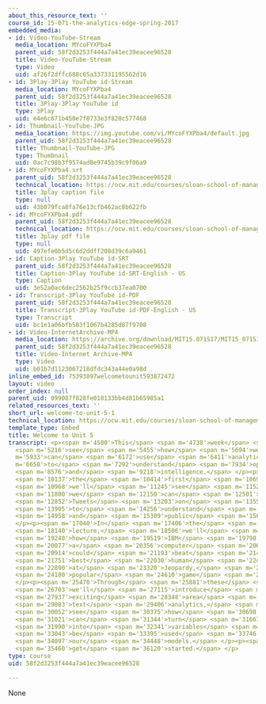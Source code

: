 ```yaml
---
about_this_resource_text: ''
course_id: 15-071-the-analytics-edge-spring-2017
embedded_media:
- id: Video-YouTube-Stream
  media_location: MYcoFYXPba4
  parent_uid: 58f2d3253f444a7a41ec39eacee96528
  title: Video-YouTube-Stream
  type: Video
  uid: af26f2dffc688c65a337331195562d16
- id: 3Play-3Play YouTube id-Stream
  media_location: MYcoFYXPba4
  parent_uid: 58f2d3253f444a7a41ec39eacee96528
  title: 3Play-3Play YouTube id
  type: 3Play
  uid: e4e6c671b450e7f0733e3f820c577468
- id: Thumbnail-YouTube-JPG
  media_location: https://img.youtube.com/vi/MYcoFYXPba4/default.jpg
  parent_uid: 58f2d3253f444a7a41ec39eacee96528
  title: Thumbnail-YouTube-JPG
  type: Thumbnail
  uid: 0ac7c98b3f9574ad8e9745b39c9f06a9
- id: MYcoFYXPba4.srt
  parent_uid: 58f2d3253f444a7a41ec39eacee96528
  technical_location: https://ocw.mit.edu/courses/sloan-school-of-management/15-071-the-analytics-edge-spring-2017/text-analytics/welcome-to-unit-5/welcome-to-unit-5-1/MYcoFYXPba4.srt
  title: 3play caption file
  type: null
  uid: 43b079fca8fa76e13cfb462ac8b622fb
- id: MYcoFYXPba4.pdf
  parent_uid: 58f2d3253f444a7a41ec39eacee96528
  technical_location: https://ocw.mit.edu/courses/sloan-school-of-management/15-071-the-analytics-edge-spring-2017/text-analytics/welcome-to-unit-5/welcome-to-unit-5-1/MYcoFYXPba4.pdf
  title: 3play pdf file
  type: null
  uid: 497efe0b5d5c6d2ddff208d39c6a9461
- id: Caption-3Play YouTube id-SRT
  parent_uid: 58f2d3253f444a7a41ec39eacee96528
  title: Caption-3Play YouTube id-SRT-English - US
  type: Caption
  uid: 3e52a0ac6dec2562b25f9ccb37ea0700
- id: Transcript-3Play YouTube id-PDF
  parent_uid: 58f2d3253f444a7a41ec39eacee96528
  title: Transcript-3Play YouTube id-PDF-English - US
  type: Transcript
  uid: bc1e1a06bfb583f1067b4285d87f9708
- id: Video-InternetArchive-MP4
  media_location: https://archive.org/download/MIT15.071S17/MIT15_071S17_Session_5.1.01_300k.mp4
  parent_uid: 58f2d3253f444a7a41ec39eacee96528
  title: Video-Internet Archive-MP4
  type: Video
  uid: b01b7d1123067218dfdc343a44e0a98d
inline_embed_id: 75393897welcometounit593872472
layout: video
order_index: null
parent_uid: 099087f828fe018133bb4d81b65985a1
related_resources_text: ''
short_url: welcome-to-unit-5-1
technical_location: https://ocw.mit.edu/courses/sloan-school-of-management/15-071-the-analytics-edge-spring-2017/text-analytics/welcome-to-unit-5/welcome-to-unit-5-1
template_type: Embed
title: Welcome to Unit 5
transcript: <p><span m='4500'>This</span> <span m='4738'>week</span> <span m='4977'>we'll</span>
  <span m='5216'>see</span> <span m='5455'>how</span> <span m='5694'>we</span> <span
  m='5933'>can</span> <span m='6172'>use</span> <span m='6411'>analytics</span> <span
  m='6650'>to</span> <span m='7292'>understand</span> <span m='7934'>opinions</span>
  <span m='8576'>and</span> <span m='9218'>intelligence.</span> </p><p><span m='9860'>In</span>
  <span m='10137'>the</span> <span m='10414'>first</span> <span m='10691'>lecture,</span>
  <span m='10968'>we'll</span> <span m='11245'>see</span> <span m='11522'>how</span>
  <span m='11800'>we</span> <span m='12150'>can</span> <span m='12501'>use</span>
  <span m='12852'>Tweets</span> <span m='13203'>on</span> <span m='13554'>Twitter</span>
  <span m='13905'>to</span> <span m='14256'>understand</span> <span m='14607'>sentiment</span>
  <span m='14958'>and</span> <span m='15309'>public</span> <span m='15660'>perception.</span>
  </p><p><span m='17040'>In</span> <span m='17406'>the</span> <span m='17773'>second</span>
  <span m='18140'>lecture,</span> <span m='18506'>we'll</span> <span m='18873'>discuss</span>
  <span m='19240'>how</span> <span m='19519'>IBM</span> <span m='19798'>built</span>
  <span m='20077'>a</span> <span m='20356'>computer</span> <span m='20635'>that</span>
  <span m='20914'>could</span> <span m='21193'>beat</span> <span m='21472'>the</span>
  <span m='21751'>best</span> <span m='22030'>human</span> <span m='22460'>players</span>
  <span m='22890'>at</span> <span m='23320'>Jeopardy,</span> <span m='23750'>a</span>
  <span m='24180'>popular</span> <span m='24610'>game</span> <span m='25040'>show.</span>
  </p><p><span m='25470'>Through</span> <span m='25881'>these</span> <span m='26292'>examples,</span>
  <span m='26703'>we'll</span> <span m='27115'>introduce</span> <span m='27526'>the</span>
  <span m='27937'>exciting</span> <span m='28348'>area</span> <span m='28760'>of</span>
  <span m='29083'>text</span> <span m='29406'>analytics,</span> <span m='29729'>and</span>
  <span m='30052'>see</span> <span m='30375'>how</span> <span m='30698'>we</span>
  <span m='31021'>can</span> <span m='31344'>turn</span> <span m='31667'>words</span>
  <span m='31990'>into</span> <span m='32341'>variables</span> <span m='32692'>to</span>
  <span m='33043'>be</span> <span m='33395'>used</span> <span m='33746'>in</span>
  <span m='34097'>our</span> <span m='34448'>models.</span> </p><p><span m='34800'>Let's</span>
  <span m='35460'>get</span> <span m='36120'>started.</span> </p>
type: course
uid: 58f2d3253f444a7a41ec39eacee96528

---
```

None